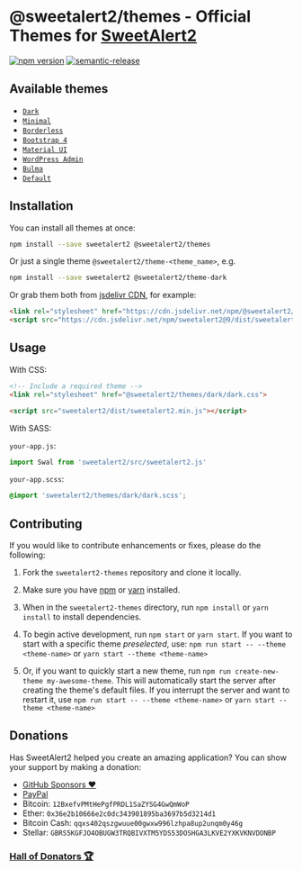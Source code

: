 # @sweetalert2/themes - Official Themes for [SweetAlert2](https://github.com/sweetalert2/sweetalert2)

[![npm version](https://img.shields.io/npm/v/@sweetalert2/themes.svg)](https://www.npmjs.com/package/@sweetalert2/themes)
[![semantic-release](https://img.shields.io/badge/%20%20%F0%9F%93%A6%F0%9F%9A%80-semantic--release-e10079.svg)](https://github.com/sweetalert2/sweetalert2-themes/blob/master/CHANGELOG.md)


Available themes
-----------------

- [`Dark`](https://github.com/sweetalert2/sweetalert2-themes/tree/master/dark)
- [`Minimal`](https://github.com/sweetalert2/sweetalert2-themes/tree/master/minimal)
- [`Borderless`](https://github.com/sweetalert2/sweetalert2-themes/tree/master/borderless)
- [`Bootstrap 4`](https://github.com/sweetalert2/sweetalert2-themes/tree/master/bootstrap-4)
- [`Material UI`](https://github.com/sweetalert2/sweetalert2-themes/tree/master/material-ui)
- [`WordPress Admin`](https://github.com/sweetalert2/sweetalert2-themes/tree/master/wordpress-admin)
- [`Bulma`](https://github.com/sweetalert2/sweetalert2-themes/tree/master/bulma)
- [`Default`](https://github.com/sweetalert2/sweetalert2-themes/tree/master/default)

Installation
------------

You can install all themes at once:

```sh
npm install --save sweetalert2 @sweetalert2/themes
```

Or just a single theme `@sweetalert2/theme-<theme_name>`, e.g.

```sh
npm install --save sweetalert2 @sweetalert2/theme-dark
```

Or grab them both from [jsdelivr CDN](https://cdn.jsdelivr.net/npm/@sweetalert2/themes), for example:

```html
<link rel="stylesheet" href="https://cdn.jsdelivr.net/npm/@sweetalert2/theme-dark@3/dark.css">
<script src="https://cdn.jsdelivr.net/npm/sweetalert2@9/dist/sweetalert2.min.js"></script>
```

Usage
-----

With CSS:

```html
<!-- Include a required theme -->
<link rel="stylesheet" href="@sweetalert2/themes/dark/dark.css">

<script src="sweetalert2/dist/sweetalert2.min.js"></script>
```

With SASS:

`your-app.js`:
```js
import Swal from 'sweetalert2/src/sweetalert2.js'
```

`your-app.scss`:
```scss
@import 'sweetalert2/themes/dark/dark.scss';
```

Contributing
------------

If you would like to contribute enhancements or fixes, please do the following:

1. Fork the `sweetalert2-themes` repository and clone it locally.

2. Make sure you have [npm](https://www.npmjs.com/) or [yarn](https://yarnpkg.com/) installed.

3. When in the `sweetalert2-themes` directory, run `npm install` or `yarn install` to install dependencies.

4. To begin active development, run `npm start` or `yarn start`. If you want to start with a specific theme _preselected_, use: `npm run start -- --theme <theme-name>` or `yarn start --theme <theme-name>`

5. Or, if you want to quickly start a new theme, run `npm run create-new-theme my-awesome-theme`. This will automatically start the server after creating the theme's default files. If you interrupt the server and want to restart it, use `npm run start -- --theme <theme-name>` or `yarn start --theme <theme-name>`


Donations
---------

Has SweetAlert2 helped you create an amazing application? You can show your support by making a donation:

- [GitHub Sponsors :heart:](https://github.com/sponsors/limonte)
- [PayPal](https://www.paypal.com/cgi-bin/webscr?cmd=_s-xclick&hosted_button_id=TKTWHJGUWLR7E)
- Bitcoin: `12BxefvPMtHePgfPRDL1SaZYSG4GwQmWoP`
- Ether: `0x36e2b10666e2c0dc343901895ba3697b5d3214d1`
- Bitcoin Cash: `qqxs402qszgwuue00gwxw996lzhpa8up2unqm0y46g`
- Stellar: `GBRS5KGFJO4OBUGW3TRQBIVXTM5YDS53DOSHGA3LKVE2YXKVKNVDONBP`

### [Hall of Donators :trophy:](https://github.com/sweetalert2/sweetalert2/blob/master/DONATIONS.md)
